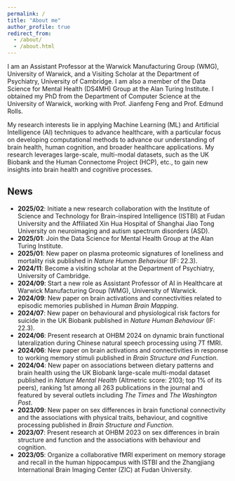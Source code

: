 ```yaml
---
permalink: /
title: "About me"
author_profile: true
redirect_from: 
  - /about/
  - /about.html
---
```


I am an Assistant Professor at the Warwick Manufacturing Group (WMG), University of Warwick, and a Visiting Scholar at the Department of Psychiatry, University of Cambridge. I am also a member of the Data Science for Mental Health (DS4MH) Group at the Alan Turing Institute. I obtained my PhD from the Department of Computer Science at the University of Warwick, working with Prof. Jianfeng Feng and Prof. Edmund Rolls.

My research interests lie in applying Machine Learning (ML) and Artificial Intelligence (AI) techniques to advance healthcare, with a particular focus on developing computational methods to advance our understanding of brain health, human cognition, and broader healthcare applications. My research leverages large-scale, multi-modal datasets, such as the UK Biobank and the Human Connectome Project (HCP), etc., to gain new insights into brain health and cognitive processes.

## News
- **2025/02**: Initiate a new research collaboration with the Institute of Science and Technology for Brain-inspired Intelligence (ISTBI) at Fudan University and the Affiliated Xin Hua Hospital of Shanghai Jiao Tong University on neuroimaging and autism spectrum disorders (ASD).  
- **2025/01**: Join the Data Science for Mental Health Group at the Alan Turing Institute.  
- **2025/01**: New paper on plasma proteomic signatures of loneliness and mortality risk published in *Nature Human Behaviour* (IF: 22.3).  
- **2024/11**: Become a visiting scholar at the Department of Psychiatry, University of Cambridge.  
- **2024/09**: Start a new role as Assistant Professor of AI in Healthcare at Warwick Manufacturing Group (WMG), University of Warwick.  
- **2024/09**: New paper on brain activations and connectivities related to episodic memories published in *Human Brain Mapping*.  
- **2024/07**: New paper on behavioural and physiological risk factors for suicide in the UK Biobank published in *Nature Human Behaviour* (IF: 22.3).  
- **2024/06**: Present research at OHBM 2024 on dynamic brain functional lateralization during Chinese natural speech processing using 7T fMRI.  
- **2024/06**: New paper on brain activations and connectivities in response to working memory stimuli published in *Brain Structure and Function*.  
- **2024/04**: New paper on associations between dietary patterns and brain health using the UK Biobank large-scale multi-modal dataset published in *Nature Mental Health* (Altmetric score: 2103; top 1% of its peers), ranking 1st among all 263 publications in the journal and featured by several outlets including *The Times* and *The Washington Post*.  
- **2023/09**: New paper on sex differences in brain functional connectivity and the associations with physical traits, behaviour, and cognitive processing published in *Brain Structure and Function*.  
- **2023/07**: Present research at OHBM 2023 on sex differences in brain structure and function and the associations with behaviour and cognition.  
- **2023/05**: Organize a collaborative fMRI experiment on memory storage and recall in the human hippocampus with ISTBI and the Zhangjiang International Brain Imaging Center (ZIC) at Fudan University.  
